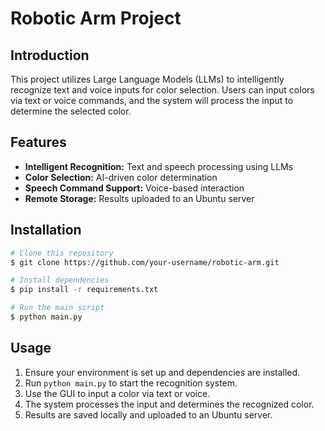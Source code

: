 # Robotic Arm Project 

## Introduction
This project utilizes Large Language Models (LLMs) to intelligently recognize text and voice inputs for color selection. Users can input colors via text or voice commands, and the system will process the input to determine the selected color.


## Features 
- **Intelligent Recognition:** Text and speech processing using LLMs
- **Color Selection:** AI-driven color determination
- **Speech Command Support:** Voice-based interaction
- **Remote Storage:** Results uploaded to an Ubuntu server


## Installation
```bash
# Clone this repository
$ git clone https://github.com/your-username/robotic-arm.git

# Install dependencies
$ pip install -r requirements.txt

# Run the main script
$ python main.py
```

## Usage
1. Ensure your environment is set up and dependencies are installed.
2. Run `python main.py` to start the recognition system.
3. Use the GUI to input a color via text or voice.
4. The system processes the input and determines the recognized color.
5. Results are saved locally and uploaded to an Ubuntu server.




